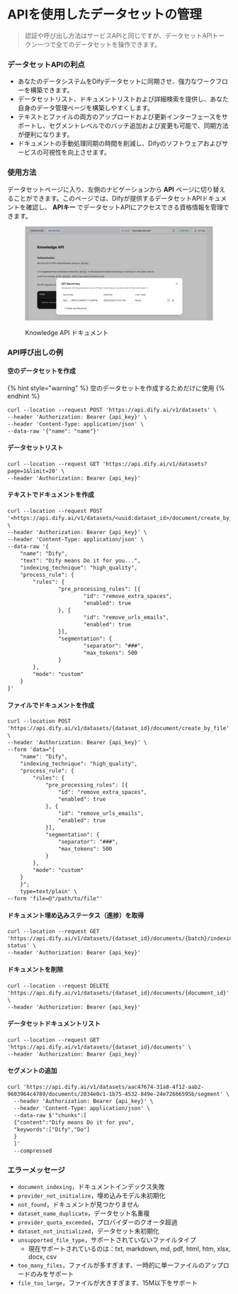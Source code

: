 # APIを使用したデータセットの管理

> 認証や呼び出し方法はサービスAPIと同じですが、データセットAPIトークン一つで全てのデータセットを操作できます。

### データセットAPIの利点

* あなたのデータシステムをDifyデータセットに同期させ、強力なワークフローを構築できます。
* データセットリスト、ドキュメントリストおよび詳細検索を提供し、あなた自身のデータ管理ページを構築しやすくします。
* テキストとファイルの両方のアップロードおよび更新インターフェースをサポートし、セグメントレベルでのバッチ追加および変更も可能で、同期方法が便利になります。
* ドキュメントの手動処理同期の時間を削減し、Difyのソフトウェアおよびサービスの可視性を向上させます。

### 使用方法

データセットページに入り、左側のナビゲーションから **API** ページに切り替えることができます。このページでは、Difyが提供するデータセットAPIドキュメントを確認し、 **APIキー** でデータセットAPIにアクセスできる資格情報を管理できます。

<figure><img src="../../../img/knowledge-base-api-token.png" alt=""><figcaption><p>Knowledge API ドキュメント</p></figcaption></figure>

### API呼び出しの例

#### **空のデータセットを作成**

{% hint style="warning" %}
空のデータセットを作成するためだけに使用
{% endhint %}

```
curl --location --request POST 'https://api.dify.ai/v1/datasets' \
--header 'Authorization: Bearer {api_key}' \
--header 'Content-Type: application/json' \
--data-raw '{"name": "name"}'

```

#### **データセットリスト**

```
curl --location --request GET 'https://api.dify.ai/v1/datasets?page=1&limit=20' \
--header 'Authorization: Bearer {api_key}'

```

#### **テキストでドキュメントを作成**

```
curl --location --request POST '<https://api.dify.ai/v1/datasets/<uuid:dataset_id>/document/create_by_text>' \
--header 'Authorization: Bearer {api_key}' \
--header 'Content-Type: application/json' \
--data-raw '{
    "name": "Dify",
    "text": "Dify means Do it for you...",
    "indexing_technique": "high_quality",
    "process_rule": {
        "rules": {
                "pre_processing_rules": [{
                        "id": "remove_extra_spaces",
                        "enabled": true
                }, {
                        "id": "remove_urls_emails",
                        "enabled": true
                }],
                "segmentation": {
                        "separator": "###",
                        "max_tokens": 500
                }
        },
        "mode": "custom"
    }
}'

```

#### **ファイルでドキュメントを作成**

```
curl --location POST 'https://api.dify.ai/v1/datasets/{dataset_id}/document/create_by_file' \
--header 'Authorization: Bearer {api_key}' \
--form 'data="{
	"name": "Dify",
	"indexing_technique": "high_quality",
	"process_rule": {
		"rules": {
			"pre_processing_rules": [{
				"id": "remove_extra_spaces",
				"enabled": true
			}, {
				"id": "remove_urls_emails",
				"enabled": true
			}],
			"segmentation": {
				"separator": "###",
				"max_tokens": 500
			}
		},
		"mode": "custom"
	}
    }";
    type=text/plain' \
--form 'file=@"/path/to/file"'

```

#### **ドキュメント埋め込みステータス（進捗）を取得**

```
curl --location --request GET 'https://api.dify.ai/v1/datasets/{dataset_id}/documents/{batch}/indexing-status' \
--header 'Authorization: Bearer {api_key}'
```

#### **ドキュメントを削除**

```
curl --location --request DELETE 'https://api.dify.ai/v1/datasets/{dataset_id}/documents/{document_id}' \
--header 'Authorization: Bearer {api_key}'
```

#### **データセットドキュメントリスト**

```
curl --location --request GET 'https://api.dify.ai/v1/datasets/{dataset_id}/documents' \
--header 'Authorization: Bearer {api_key}'

```

#### **セグメントの追加**

```
curl 'https://api.dify.ai/v1/datasets/aac47674-31a8-4f12-aab2-9603964c4789/documents/2034e0c1-1b75-4532-849e-24e72666595b/segment' \
  --header 'Authorization: Bearer {api_key}' \
  --header 'Content-Type: application/json' \
  --data-raw $'"chunks":[
  {"content":"Dify means Do it for you",
  "keywords":["Dify","Do"]
  }
  ]'
  --compressed

```

### エラーメッセージ

* `document_indexing`，ドキュメントインデックス失敗
* `provider_not_initialize`，埋め込みモデル未初期化
* `not_found`，ドキュメントが見つかりません
* `dataset_name_duplicate`，データセット名重複
* `provider_quota_exceeded`，プロバイダーのクオータ超過
* `dataset_not_initialized`，データセット未初期化
* `unsupported_file_type`，サポートされていないファイルタイプ
  * 現在サポートされているのは：txt, markdown, md, pdf, html, htm, xlsx, docx, csv
* `too_many_files`，ファイルが多すぎます、一時的に単一ファイルのアップロードのみをサポート
* `file_too_large`，ファイルが大きすぎます、15M以下をサポート